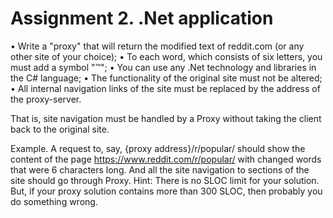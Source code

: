 # Assignment 2. .Net application

•	Write a "proxy" that will return the modified text of reddit.com (or any other site of your choice);
•	To each word, which consists of six letters, you must add a symbol "™";
•	You can use any .Net technology and libraries in the C# language;
•	The functionality of the original site must not be altered;
•	All internal navigation links of the site must be replaced by the address of the proxy-server.

That is, site navigation must be handled by a Proxy without taking the client back to the original site.

Example. A request to, say, {proxy address}/r/popular/ should show the content of the page
https://www.reddit.com/r/popular/ with changed words that were 6 characters long.
And all the site navigation to sections of the site should go through Proxy.
Hint: There is no SLOC limit for your solution. But, if your proxy solution contains more than 300 SLOC, then probably you do something wrong. 
